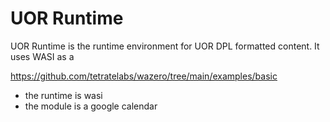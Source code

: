# UOR Runtime

UOR Runtime is the runtime environment for UOR DPL formatted content. It uses WASI as a 

https://github.com/tetratelabs/wazero/tree/main/examples/basic



- the runtime is wasi
- the module is a google calendar
